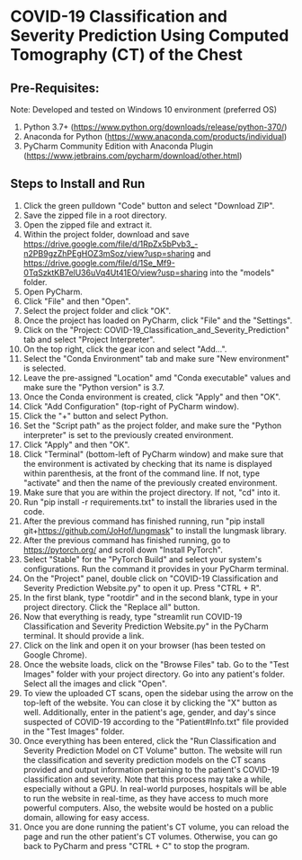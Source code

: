 # COVID-19 Classification and Severity Prediction Using Computed Tomography (CT) of the Chest
## Pre-Requisites:
Note: Developed and tested on Windows 10 environment (preferred OS)
1. Python 3.7+ (https://www.python.org/downloads/release/python-370/)
2. Anaconda for Python (https://www.anaconda.com/products/individual)
3. PyCharm Community Edition with Anaconda Plugin (https://www.jetbrains.com/pycharm/download/other.html)

## Steps to Install and Run
1. Click the green pulldown "Code" button and select "Download ZIP".
2. Save the zipped file in a root directory.
3. Open the zipped file and extract it.
4. Within the project folder, download and save https://drive.google.com/file/d/1RpZx5bPvb3_-n2PB9gzZhPEgHOZ3mSoz/view?usp=sharing and https://drive.google.com/file/d/1Se_Mf9-0TqSzktKB7elU36uVq4Ut41EO/view?usp=sharing into the "models" folder.
5. Open PyCharm.
6. Click "File" and then "Open".
7. Select the project folder and click "OK".
8. Once the project has loaded on PyCharm, click "File" and the "Settings".
9. Click on the "Project: COVID-19_Classification_and_Severity_Prediction" tab and select "Project Interpreter".
10. On the top right, click the gear icon and select "Add...".
11. Select the "Conda Environment" tab and make sure "New environment" is selected. 
12. Leave the pre-assigned "Location" amd "Conda executable" values and make sure the "Python version" is 3.7.
13. Once the Conda environment is created, click "Apply" and then "OK".
14. Click "Add Configuration" (top-right of PyCharm window).
15. Click the "+" button and select Python.
16. Set the "Script path" as the project folder, and make sure the "Python interpreter" is set to the previously created environment.
17. Click "Apply" and then "OK".
18. Click "Terminal" (bottom-left of PyCharm window) and make sure that the environment is activated by checking that its name is displayed within parenthesis, at the front of the command line. If not, type "activate" and then the name of the previously created environment.
19. Make sure that you are within the project directory. If not, "cd" into it.
20. Run "pip install -r requirements.txt" to install the libraries used in the code. 
21. After the previous command has finished running, run "pip install git+https://github.com/JoHof/lungmask" to install the lungmask library.
22. After the previous command has finished running, go to https://pytorch.org/ and scroll down "Install PyTorch".
23. Select "Stable" for the "PyTorch Build" and select your system's configurations. Run the command it provides in your PyCharm terminal.
24. On the "Project" panel, double click on "COVID-19 Classification and Severity Prediction Website.py" to open it up. Press "CTRL + R".
25. In the first blank, type "rootdir" and in the second blank, type in your project directory. Click the "Replace all" button.
26. Now that everything is ready, type "streamlit run COVID-19 Classification and Severity Prediction Website.py" in the PyCharm terminal. It should provide a link.
27. Click on the link and open it on your browser (has been tested on Google Chrome).
28. Once the website loads, click on the "Browse Files" tab. Go to the "Test Images" folder with your project directory. Go into any patient's folder. Select all the images and click "Open".
29. To view the uploaded CT scans, open the sidebar using the arrow on the top-left of the website. You can close it by clicking the "X" button as well. Additionally, enter in the patient's age, gender, and day's since suspected of COVID-19 according to the "Patient#Info.txt" file provided in the "Test Images" folder.
30. Once everything has been entered, click the "Run Classification and Severity Prediction Model on CT Volume" button. The website will run the classification and severity prediction models on the CT scans provided and output information pertaining to the patient's COVID-19 classification and severity. Note that this process may take a while, especially without a GPU. In real-world purposes, hospitals will be able to run the website in real-time, as they have access to much more powerful computers. Also, the website would be hosted on a public domain, allowing for easy access.
31. Once you are done running the patient's CT volume, you can reload the page and run the other patient's CT volumes. Otherwise, you can go back to PyCharm and press "CTRL + C" to stop the program.
